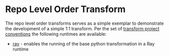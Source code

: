 # Repo Level Order Transform 
The repo level order transforms serves as a simple exemplar to demonstrate the development
of a simple 1:1 transform. Per the set of 
[transform project conventions](../../README.md#transform-project-conventions)
the following runtimes are available:

* [ray](ray/README.md) - enables the running of the base python transformation
in a Ray runtime
